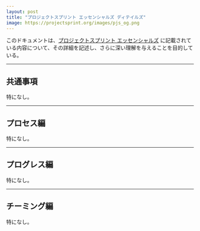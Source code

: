 ```yaml
---
layout: post
title: "プロジェクトスプリント エッセンシャルズ ディテイルズ"
image: https://projectsprint.org/images/pjs_og.png
---
```


このドキュメントは、[プロジェクトスプリント エッセンシャルズ](index.html) に記載されている内容について、その詳細を記述し、さらに深い理解を与えることを目的している。

---
## 共通事項
特になし。

---
## プロセス編
特になし。

---
## プログレス編
特になし。

---
## チーミング編
特になし。
